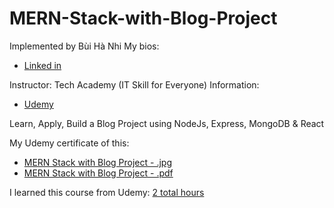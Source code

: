 # MERN-Stack-with-Blog-Project

Implemented by Bùi Hà Nhi
My bios:

- [Linked in](https://www.linkedin.com/in/buihanhi)

Instructor: Tech Academy (IT Skill for Everyone)
Information:

- [Udemy](https://www.udemy.com/user/tech-academy-2/)

Learn, Apply, Build a Blog Project using NodeJs, Express, MongoDB &amp; React

My Udemy certificate of this:

- [MERN Stack with Blog Project - .jpg](https://udemy-certificate.s3.amazonaws.com/image/UC-da92e745-b2f6-455e-b4c2-a56c5f058c6e.jpg)
- [MERN Stack with Blog Project - .pdf](https://udemy-certificate.s3.amazonaws.com/pdf/UC-da92e745-b2f6-455e-b4c2-a56c5f058c6e.pdf)

I learned this course from Udemy: [2 total hours](https://www.udemy.com/course/mern-stack-with-blog-project/learn/lecture/27122140?start=0#overview)
